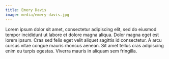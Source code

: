 ```yaml
---
title: Emery Davis
image: media/emery-davis.jpg
---
```

Lorem ipsum dolor sit amet, consectetur adipiscing elit, sed do eiusmod tempor incididunt ut labore et dolore magna aliqua. Dolor magna eget est lorem ipsum. Cras sed felis eget velit aliquet sagittis id consectetur. A arcu cursus vitae congue mauris rhoncus aenean. Sit amet tellus cras adipiscing enim eu turpis egestas. Viverra mauris in aliquam sem fringilla.